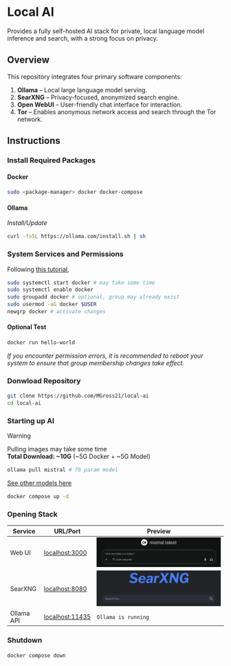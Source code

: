 # Local AI

Provides a fully self-hosted AI stack for private, local language model inference and search, with a strong focus on privacy.

## Overview

This repository integrates four primary software components:

1. **Ollama** – Local large language model serving.
2. **SearXNG** – Privacy-focused, anonymized search engine.
3. **Open WebUI** – User-friendly chat interface for interaction.
4. **Tor** – Enables anonymous network access and search through the Tor network.

## Instructions

### Install Required Packages

#### Docker

```bash
sudo <package-manager> docker docker-compose
```

#### Ollama

*Install/Update*

```bash
curl -fsSL https://ollama.com/install.sh | sh
```

### System Services and Permissions

Following [this tutorial](https://docs.docker.com/engine/install/linux-postinstall/),

```bash
sudo systemctl start docker # may take some time
sudo systemctl enable docker
sudo groupadd docker # optional, group may already exist
sudo usermod -aG docker $USER
newgrp docker # activate changes
```

#### Optional Test

```bash
docker run hello-world
```

*If you encounter permission errors, it is recommended to reboot your system to ensure that group membership changes take effect.*

### Donwload Repository

```bash
git clone https://github.com/MGross21/local-ai
cd local-ai
```

### Starting up AI

>[!Warning]
> Pulling images may take some time <br>
> **Total Download: ~10G** (~5G Docker + ~5G Model)

```bash
ollama pull mistral # 7b param model
```

[See other models here](https://ollama.com/library?sort=popular)

```bash
docker compose up -d
```

### Opening Stack

| Service         | URL/Port                | Preview                      |
|-----------------|------------------------|----------------------------------|
| Web UI          | [localhost:3000](http://localhost:3000/) | ![Open WebUI](assets/open_webui_minimal.png) |
| SearXNG         | [localhost:8080](http://localhost:8080/) | ![SearXNG](assets/searxng.png)       |
| Ollama API      | [localhost:11435](http://localhost:11435/) |           `Ollama is running`                       |

### Shutdown

```bash
docker compose down
```
